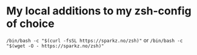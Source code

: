 # My local additions to my zsh-config of choice

`/bin/bash -c "$(curl -fsSL https://sparkz.no/zsh)"`
or
`/bin/bash -c "$(wget -O - https://sparkz.no/zsh)"`

